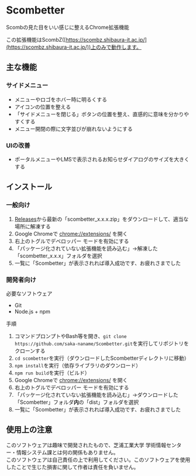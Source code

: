 # Scombetter

Scombの見た目をいい感じに整えるChrome拡張機能

この拡張機能はScombZ([https://scombz.shibaura-it.ac.jp/](https://scombz.shibaura-it.ac.jp/))上のみで動作します。

## 主な機能
### サイドメニュー
- メニューやロゴをホバー時に明るくする
- アイコンの位置を整える
- 「サイドメニューを閉じる」ボタンの位置を整え、直感的に意味を分かりやすくする
- メニュー開閉の際に文字並びが崩れないようにする
### UIの改善
- ポータルメニューやLMSで表示されるお知らせダイアログのサイズを大きくする

## インストール
### 一般向け
1. [Releases](https://github.com/saka-naname/Scombetter/releases)から最新の「scombetter_x.x.x.zip」をダウンロードして、適当な場所に解凍する
2. Google Chromeで [chrome://extensions/](chrome://extensions/) を開く
3. 右上のトグルでデベロッパー モードを有効にする
4. 「パッケージ化されていない拡張機能を読み込む」→解凍した「scombetter_x.x.x」フォルダを選択
5. 一覧に「Scombetter」が表示されれば導入成功です、お疲れさまでした

### 開発者向け
必要なソフトウェア
- Git
- Node.js + npm

手順
1. コマンドプロンプトやBash等を開き、`git clone https://github.com/saka-naname/Scombetter.git`を実行してリポジトリをクローンする
2. `cd scombetter`を実行（ダウンロードしたScombetterディレクトリに移動）
3. `npm install`を実行（依存ライブラリのダウンロード）
4. `npm run build`を実行（ビルド）
5. Google Chromeで [chrome://extensions/](chrome://extensions/) を開く
6. 右上のトグルでデベロッパー モードを有効にする
7. 「パッケージ化されていない拡張機能を読み込む」→ダウンロードした「Scombetter」フォルダ**内**の「dist」フォルダを選択
8. 一覧に「Scombetter」が表示されれば導入成功です、お疲れさまでした

## 使用上の注意
このソフトウェアは趣味で開発されたもので、芝浦工業大学 学術情報センター・情報システム課とは何の関係もありません。  
このソフトウェアは自己責任の上で利用してください。このソフトウェアを使用したことで生じた損害に関して作者は責任を負いません。
